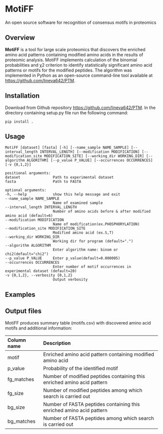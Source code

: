 # MotiFF
<!-- ___ -->
An open source software for recognition of consensus motifs in proteomics
## Overview
<!-- ___ -->
**MotiFF** is a tool for large scale proteomics that discovers the enriched amino acid patterns containing modified amino acids in the results of proteomic analysis. MotiFF implements calculation of the binomial probabilities and χ2  criterion to identify statistically significant amino acid patterns or motifs for the modified peptides. The algorithm was implemented in Python as an open-source command-line tool available at https://github.com/lineva642/PTM.
## Installation
<!-- ___ -->
Download from Github repository https://github.com/lineva642/PTM. In the directory containing setup.py file run the following command:

    pip install .

## Usage
<!-- ___ -->
    MotiFF [dataset] [fasta] [-h] [--name_sample NAME_SAMPLE] [--interval_length INTERVAL_LENGTH] [--modification MODIFICATION] [--modification_site MODIFICATION_SITE] [--working_dir WORKING_DIR] [--algorithm ALGORITHM] [--p_value P_VALUE] [--occurrences OCCURRENCES] [-v {0,1,2}]
    
    positional arguments:
    dataset               Path to experimental dataset
    fasta                 Path to FASTA

    optional arguments:
    -h, --help            show this help message and exit
    --name_sample NAME_SAMPLE
                          Name of examined sample
    --interval_length INTERVAL_LENGTH
                          Number of amino acids before & after modified amino acid (default=6)
    --modification MODIFICATION
                          Name of modification(ex.PHOSPHORYLATION)
    --modification_site MODIFICATION_SITE
                          Modified amino acid (ex.S,T)
    --working_dir WORKING_DIR
                          Working dir for program (default=".")
    --algorithm ALGORITHM
                          Enter algorithm name: binom or chi2(default="chi2")
    --p_value P_VALUE     Enter p_value(default=0.000005)
    --occurrences OCCURRENCES
                          Enter number of motif occurrences in experimental dataset (default=20)
    -v {0,1,2}, --verbosity {0,1,2}
                          Output verbosity
                          
## Examples
<!-- ___ -->

## Output files
<!-- ___ -->
MotiFF produces summary table (motifs.csv) with discovered amino acid motifs and additional information:

| Column name | Description |
|:----------------|:----------------|
|motif|Enriched amino acid pattern containing modified amino acid|
|p_value|Probability of the identified motif|
|fg_matches|Number of modified peptides containing this enriched amino acid pattern|
|fg_size|Number of modified peptides among which search is carried out|
|bg_size|Number of FASTA peptides containing this enriched amino acid pattern|
|bg_matches|Number of FASTA peptides among which search is carried out|
